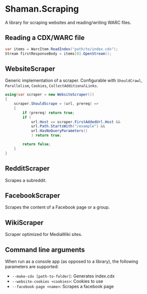 # Shaman.Scraping
A library for scraping websites and reading/writing WARC files.

## Reading a CDX/WARC file
```csharp
var items = WarcItem.ReadIndex("path/to/index.cdx");
Stream firstResponseBody = items[0].OpenStream();
```

## WebsiteScraper
Generic implementation of a scraper.
Configurable with `ShouldCrawl`, `Parallelism`, `Cookies`, `CollectAdditionalLinks`.
```csharp
using(var scraper = new WebsiteScraper())
{
    scraper.ShouldScrape = (url, prereq) =>
    {
        if (prereq) return true;
        if (
            url.Host == scraper.FirstAddedUrl.Host && 
            url.Path.StartsWith("/example") &&
            url.HasNoQueryParameters()
            ) return true;

        return false;
    }
}
```

## RedditScraper
Scrapes a subreddit.

## FacebookScraper
Scrapes the content of a Facebook page or a group.

## WikiScraper
Scraper optimized for MediaWiki sites.

## Command line arguments
When run as a console app (as opposed to a library), the following parameters are supported:
* `--make-cdx [path-to-folder]`: Generates index.cdx
* `--website-cookies <cookies>`: Cookies to use
* `--facebook-page <name>`: Scrapes a facebook page